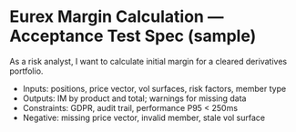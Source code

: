 
# Eurex Margin Calculation — Acceptance Test Spec (sample)

As a risk analyst, I want to calculate initial margin for a cleared derivatives portfolio.

- Inputs: positions, price vector, vol surfaces, risk factors, member type
- Outputs: IM by product and total; warnings for missing data
- Constraints: GDPR, audit trail, performance P95 < 250ms
- Negative: missing price vector, invalid member, stale vol surface
